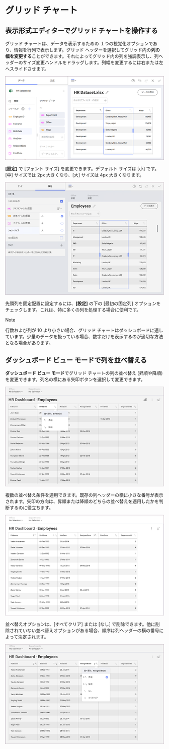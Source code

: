 # グリッド チャート

## 表示形式エディターでグリッド チャートを操作する 

グリッド チャートは、データを表示するための １つの視覚化オプションであり、情報を行列で表示します。グリッド ヘッダーを選択してグリッド内の**列の幅を変更する**ことができます。それによってグリッド内の列を強調表示し、列ヘッダーのサイズ変更ハンドルをドラッグします。列幅を変更するには右または左へスライドさせます。

<img src="images/grid-view-sorting-columns.png" alt="Grid Chart Sorting Columns" class="responsive-img"/>

**[設定]** で [フォント サイズ] を変更できます。デフォルト サイズは [小] です。[中] サイズでは 2px 大きくなり、[大] サイズは 4px 大きくなります。

<img src="images/fix-second-column.png" alt="fix font size of second column" class="responsive-img"/>

先頭列を固定配置に設定するには、**[設定]** の下の [最初の固定列] オプションをチェックします。これは、特に多くの列を処理する場合に便利です。

>[!NOTE]
>行数および列が 10 より小さい場合、グリッド チャートはダッシュボードに適しています。少量のデータを扱っている場合、数字だけを表示するのが適切な方法となる場合があります。

## ダッシュボード ビュー モードで列を並べ替える

**ダッシュボード ビュー モード**でグリッド チャートの列の並べ替え (昇順や降順) を変更できます。列名の横にある矢印ボタンを選択して変更できます。

<img src="images/grid-view-sorting-columns-options.png" alt="Grid Chart Sorting Columns Options" class="responsive-img"/>

複数の並べ替え条件を適用できます。既存の列ヘッダーの横に小さな番号が表示されます。矢印の方向は、昇順または降順のどちらの並べ替えを適用したかを判断するのに役立ちます。

<img src="images/sorting-view-all-numbers.png" alt="Sorting View All Numbers" class="responsive-img"/>

並べ替えオプションは、[すべてクリア] または [なし] で削除できます。他に削除されていない並べ替えオプションがある場合、順序は列ヘッダーの横の番号によって決定されます。

<img src="images/sorting-view-mode.png" alt="Sorting View Mode Remove" class="responsive-img"/>
